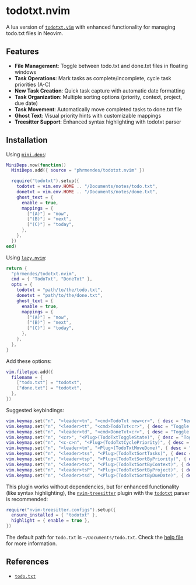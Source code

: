 # todotxt.nvim

A lua version of [`todotxt.vim`](https://github.com/freitass/todo.txt-vim) with enhanced functionality for managing todo.txt files in Neovim.

## Features

- **File Management**: Toggle between todo.txt and done.txt files in floating windows
- **Task Operations**: Mark tasks as complete/incomplete, cycle task priorities (A-C)
- **New Task Creation**: Quick task capture with automatic date formatting
- **Task Organization**: Multiple sorting options (priority, context, project, due date)
- **Task Movement**: Automatically move completed tasks to done.txt file
- **Ghost Text**: Visual priority hints with customizable mappings
- **Treesitter Support**: Enhanced syntax highlighting with todotxt parser

## Installation

Using [`mini.deps`](https://github.com/echasnovski/mini.deps):

```lua
MiniDeps.now(function()
  MiniDeps.add({ source = "phrmendes/todotxt.nvim" })

  require("todotxt").setup({
    todotxt = vim.env.HOME .. "/Documents/notes/todo.txt",
    donetxt = vim.env.HOME .. "/Documents/notes/done.txt",
    ghost_text = {
      enable = true,
      mappings = {
        ["(A)"] = "now",
        ["(B)"] = "next",
        ["(C)"] = "today",
      },
    },
  })
end)
```

Using [`lazy.nvim`](https://lazy.folke.io/installation):

```lua
return {
  "phrmendes/todotxt.nvim",
  cmd = { "TodoTxt", "DoneTxt" },
  opts = {
    todotxt = "path/to/the/todo.txt",
    donetxt = "path/to/the/done.txt",
    ghost_text = {
      enable = true,
      mappings = {
        ["(A)"] = "now",
        ["(B)"] = "next",
        ["(C)"] = "today",
      },
    },
  },
}
```

Add these options:

```lua
vim.filetype.add({
  filename = {
    ["todo.txt"] = "todotxt",
    ["done.txt"] = "todotxt",
  },
})
```

Suggested keybindings:

```lua
vim.keymap.set("n", "<leader>tn", "<cmd>TodoTxt new<cr>", { desc = "New todo entry" })
vim.keymap.set("n", "<leader>tt", "<cmd>TodoTxt<cr>", { desc = "Toggle todo.txt" })
vim.keymap.set("n", "<leader>td", "<cmd>DoneTxt<cr>", { desc = "Toggle done.txt" })
vim.keymap.set("n", "<cr>", "<Plug>(TodoTxtToggleState)", { desc = "Toggle task state" })
vim.keymap.set("n", "<c-c>n", "<Plug>(TodoTxtCyclePriority)", { desc = "Cycle priority" })
vim.keymap.set("n", "<leader>tm", "<Plug>(TodoTxtMoveDone)", { desc = "Move done tasks" })
vim.keymap.set("n", "<leader>tss", "<Plug>(TodoTxtSortTasks)", { desc = "Sort tasks (default)" })
vim.keymap.set("n", "<leader>tsp", "<Plug>(TodoTxtSortByPriority)", { desc = "Sort by priority" })
vim.keymap.set("n", "<leader>tsc", "<Plug>(TodoTxtSortByContext)", { desc = "Sort by context" })
vim.keymap.set("n", "<leader>tsP", "<Plug>(TodoTxtSortByProject)", { desc = "Sort by project" })
vim.keymap.set("n", "<leader>tsd", "<Plug>(TodoTxtSortByDueDate)", { desc = "Sort by due date" })
```

This plugin works without dependencies, but for enhanced functionality (like syntax highlighting), the [`nvim-treesitter`](https://github.com/nvim-treesitter/nvim-treesitter) plugin with the [`todotxt`](https://github.com/arnarg/tree-sitter-todotxt) parser is recommended:

```lua
require("nvim-treesitter.configs").setup({
  ensure_installed = { "todotxt" },
  highlight = { enable = true },
})
```

The default path for `todo.txt` is `~/Documents/todo.txt`. Check the [help file](./doc/todotxt.txt) for more information.

## References

- [`todo.txt`](https://github.com/todotxt/todo.txt)
